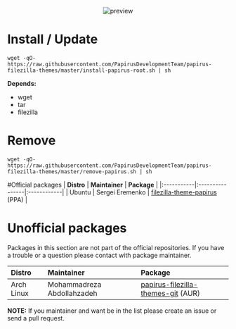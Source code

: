 <p align="center">
  <img src="https://raw.githubusercontent.com/PapirusDevelopmentTeam/papirus-filezilla-themes/master/preview.png" alt="preview"/>
</p>

# Install / Update
```
wget -qO- https://raw.githubusercontent.com/PapirusDevelopmentTeam/papirus-filezilla-themes/master/install-papirus-root.sh | sh
```
**Depends:**
- wget
- tar
- filezilla

# Remove
```
wget -qO- https://raw.githubusercontent.com/PapirusDevelopmentTeam/papirus-filezilla-themes/master/remove-papirus.sh | sh
```

#Official packages
| **Distro** | **Maintainer**  | **Package** |
|:-----------|:----------------|:------------|
| Ubuntu     | Sergei Eremenko | [filezilla-theme-papirus](https://launchpad.net/~papirus/+archive/ubuntu/papirus) (PPA) |

# Unofficial packages
Packages in this section are not part of the official repositories. If you have a trouble or a question please contact with package maintainer.

| **Distro** | **Maintainer** | **Package** |
|:-----------|:---------------|:------------|
| Arch Linux | Mohammadreza Abdollahzadeh | [papirus-filezilla-themes-git](https://aur.archlinux.org/packages/papirus-filezilla-themes-git/) (AUR) |

**NOTE:** If you maintainer and want be in the list please create an issue or send a pull request.
